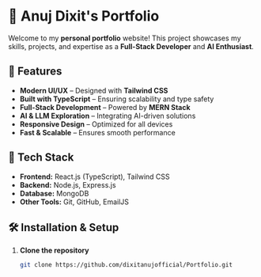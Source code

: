 # 🚀 Anuj Dixit's Portfolio  

Welcome to my **personal portfolio** website! This project showcases my skills, projects, and expertise as a **Full-Stack Developer** and **AI Enthusiast**.  

## 🌟 Features  
- **Modern UI/UX** – Designed with **Tailwind CSS**  
- **Built with TypeScript** – Ensuring scalability and type safety  
- **Full-Stack Development** – Powered by **MERN Stack**  
- **AI & LLM Exploration** – Integrating AI-driven solutions  
- **Responsive Design** – Optimized for all devices  
- **Fast & Scalable** – Ensures smooth performance  

## 📌 Tech Stack  
- **Frontend:** React.js (TypeScript), Tailwind CSS  
- **Backend:** Node.js, Express.js  
- **Database:** MongoDB  
- **Other Tools:** Git, GitHub, EmailJS  

## 🛠️ Installation & Setup  
1. **Clone the repository**  
   ```bash
   git clone https://github.com/dixitanujofficial/Portfolio.git
